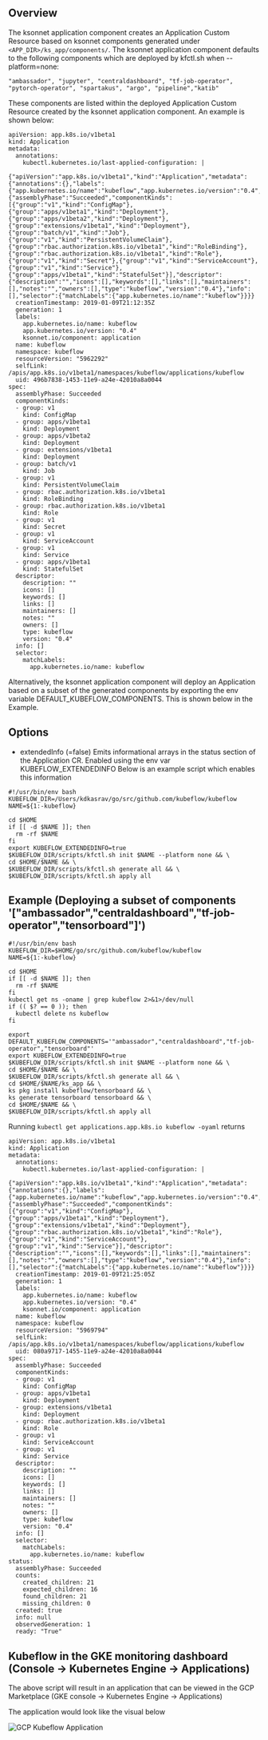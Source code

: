 ## Overview

The ksonnet application component creates an Application Custom Resource based on 
ksonnet components generated under `<APP_DIR>/ks_app/components/`. The ksonnet 
application component defaults to the following components which are deployed by kfctl.sh when --platform=none:

```
"ambassador", "jupyter", "centraldashboard", "tf-job-operator", "pytorch-operator", "spartakus", "argo", "pipeline","katib"
```

These components are listed within the deployed Application Custom Resource created by 
the ksonnet application component. An example is shown below:

```
apiVersion: app.k8s.io/v1beta1
kind: Application
metadata:
  annotations:
    kubectl.kubernetes.io/last-applied-configuration: |
      {"apiVersion":"app.k8s.io/v1beta1","kind":"Application","metadata":{"annotations":{},"labels":{"app.kubernetes.io/name":"kubeflow","app.kubernetes.io/version":"0.4","ksonnet.io/component":"application"},"name":"kubeflow","namespace":"kubeflow"},"spec":{"assemblyPhase":"Succeeded","componentKinds":[{"group":"v1","kind":"ConfigMap"},{"group":"apps/v1beta1","kind":"Deployment"},{"group":"apps/v1beta2","kind":"Deployment"},{"group":"extensions/v1beta1","kind":"Deployment"},{"group":"batch/v1","kind":"Job"},{"group":"v1","kind":"PersistentVolumeClaim"},{"group":"rbac.authorization.k8s.io/v1beta1","kind":"RoleBinding"},{"group":"rbac.authorization.k8s.io/v1beta1","kind":"Role"},{"group":"v1","kind":"Secret"},{"group":"v1","kind":"ServiceAccount"},{"group":"v1","kind":"Service"},{"group":"apps/v1beta1","kind":"StatefulSet"}],"descriptor":{"description":"","icons":[],"keywords":[],"links":[],"maintainers":[],"notes":"","owners":[],"type":"kubeflow","version":"0.4"},"info":[],"selector":{"matchLabels":{"app.kubernetes.io/name":"kubeflow"}}}}
  creationTimestamp: 2019-01-09T21:12:35Z
  generation: 1
  labels:
    app.kubernetes.io/name: kubeflow
    app.kubernetes.io/version: "0.4"
    ksonnet.io/component: application
  name: kubeflow
  namespace: kubeflow
  resourceVersion: "5962292"
  selfLink: /apis/app.k8s.io/v1beta1/namespaces/kubeflow/applications/kubeflow
  uid: 496b7838-1453-11e9-a24e-42010a8a0044
spec:
  assemblyPhase: Succeeded
  componentKinds:
  - group: v1
    kind: ConfigMap
  - group: apps/v1beta1
    kind: Deployment
  - group: apps/v1beta2
    kind: Deployment
  - group: extensions/v1beta1
    kind: Deployment
  - group: batch/v1
    kind: Job
  - group: v1
    kind: PersistentVolumeClaim
  - group: rbac.authorization.k8s.io/v1beta1
    kind: RoleBinding
  - group: rbac.authorization.k8s.io/v1beta1
    kind: Role
  - group: v1
    kind: Secret
  - group: v1
    kind: ServiceAccount
  - group: v1
    kind: Service
  - group: apps/v1beta1
    kind: StatefulSet
  descriptor:
    description: ""
    icons: []
    keywords: []
    links: []
    maintainers: []
    notes: ""
    owners: []
    type: kubeflow
    version: "0.4"
  info: []
  selector:
    matchLabels:
      app.kubernetes.io/name: kubeflow
```

Alternatively, the ksonnet application component will deploy an Application 
based on a subset of the generated components by exporting the env variable DEFAULT_KUBEFLOW_COMPONENTS. 
This is shown below in the Example.

## Options 

- extendedInfo (=false)
Emits informational arrays in the status section of the Application CR. Enabled using the env var KUBEFLOW_EXTENDEDINFO
Below is an example script which enables this information

```
#!/usr/bin/env bash
KUBEFLOW_DIR=/Users/kdkasrav/go/src/github.com/kubeflow/kubeflow
NAME=${1:-kubeflow}

cd $HOME
if [[ -d $NAME ]]; then
  rm -rf $NAME
fi
export KUBEFLOW_EXTENDEDINFO=true
$KUBEFLOW_DIR/scripts/kfctl.sh init $NAME --platform none && \
cd $HOME/$NAME && \
$KUBEFLOW_DIR/scripts/kfctl.sh generate all && \
$KUBEFLOW_DIR/scripts/kfctl.sh apply all
```

## Example (Deploying a subset of components '["ambassador","centraldashboard","tf-job-operator","tensorboard"]')

```
#!/usr/bin/env bash
KUBEFLOW_DIR=$HOME/go/src/github.com/kubeflow/kubeflow
NAME=${1:-kubeflow}

cd $HOME
if [[ -d $NAME ]]; then
  rm -rf $NAME
fi
kubectl get ns -oname | grep kubeflow 2>&1>/dev/null
if (( $? == 0 )); then
  kubectl delete ns kubeflow
fi

export DEFAULT_KUBEFLOW_COMPONENTS='"ambassador","centraldashboard","tf-job-operator","tensorboard"'
export KUBEFLOW_EXTENDEDINFO=true
$KUBEFLOW_DIR/scripts/kfctl.sh init $NAME --platform none && \
cd $HOME/$NAME && \
$KUBEFLOW_DIR/scripts/kfctl.sh generate all && \
cd $HOME/$NAME/ks_app && \
ks pkg install kubeflow/tensorboard && \
ks generate tensorboard tensorboard && \
cd $HOME/$NAME && \
$KUBEFLOW_DIR/scripts/kfctl.sh apply all
```

Running `kubectl get applications.app.k8s.io kubeflow -oyaml` returns

```
apiVersion: app.k8s.io/v1beta1
kind: Application
metadata:
  annotations:
    kubectl.kubernetes.io/last-applied-configuration: |
      {"apiVersion":"app.k8s.io/v1beta1","kind":"Application","metadata":{"annotations":{},"labels":{"app.kubernetes.io/name":"kubeflow","app.kubernetes.io/version":"0.4","ksonnet.io/component":"application"},"name":"kubeflow","namespace":"kubeflow"},"spec":{"assemblyPhase":"Succeeded","componentKinds":[{"group":"v1","kind":"ConfigMap"},{"group":"apps/v1beta1","kind":"Deployment"},{"group":"extensions/v1beta1","kind":"Deployment"},{"group":"rbac.authorization.k8s.io/v1beta1","kind":"Role"},{"group":"v1","kind":"ServiceAccount"},{"group":"v1","kind":"Service"}],"descriptor":{"description":"","icons":[],"keywords":[],"links":[],"maintainers":[],"notes":"","owners":[],"type":"kubeflow","version":"0.4"},"info":[],"selector":{"matchLabels":{"app.kubernetes.io/name":"kubeflow"}}}}
  creationTimestamp: 2019-01-09T21:25:05Z
  generation: 1
  labels:
    app.kubernetes.io/name: kubeflow
    app.kubernetes.io/version: "0.4"
    ksonnet.io/component: application
  name: kubeflow
  namespace: kubeflow
  resourceVersion: "5969794"
  selfLink: /apis/app.k8s.io/v1beta1/namespaces/kubeflow/applications/kubeflow
  uid: 080a9717-1455-11e9-a24e-42010a8a0044
spec:
  assemblyPhase: Succeeded
  componentKinds:
  - group: v1
    kind: ConfigMap
  - group: apps/v1beta1
    kind: Deployment
  - group: extensions/v1beta1
    kind: Deployment
  - group: rbac.authorization.k8s.io/v1beta1
    kind: Role
  - group: v1
    kind: ServiceAccount
  - group: v1
    kind: Service
  descriptor:
    description: ""
    icons: []
    keywords: []
    links: []
    maintainers: []
    notes: ""
    owners: []
    type: kubeflow
    version: "0.4"
  info: []
  selector:
    matchLabels:
      app.kubernetes.io/name: kubeflow
status:
  assemblyPhase: Succeeded
  counts:
    created_children: 21
    expected_children: 16
    found_children: 21
    missing_children: 0
  created: true
  info: null
  observedGeneration: 1
  ready: "True"
```

## Kubeflow in the GKE monitoring dashboard  (Console -> Kubernetes Engine -> Applications)

The above script will result in an application that can be viewed in the GCP Marketplace
(GKE console -> Kubernetes Engine -> Applications)

The application would look like the visual below

![GCP Kubeflow Application](./docs/kubeflow_application.png "GCP Kubeflow Application")
